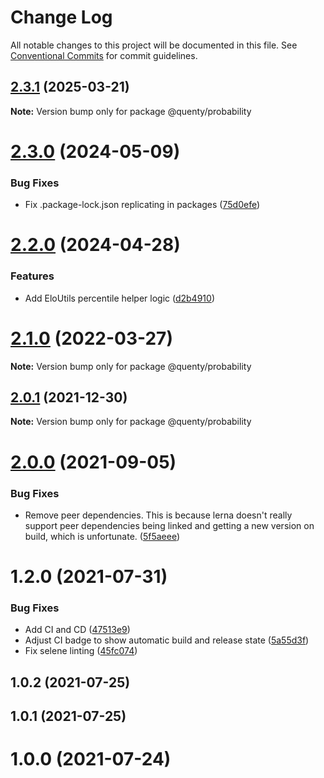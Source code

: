 # Change Log

All notable changes to this project will be documented in this file.
See [Conventional Commits](https://conventionalcommits.org) for commit guidelines.

## [2.3.1](https://github.com/Quenty/NevermoreEngine/compare/@quenty/probability@2.3.0...@quenty/probability@2.3.1) (2025-03-21)

**Note:** Version bump only for package @quenty/probability





# [2.3.0](https://github.com/Quenty/NevermoreEngine/compare/@quenty/probability@2.2.0...@quenty/probability@2.3.0) (2024-05-09)


### Bug Fixes

* Fix .package-lock.json replicating in packages ([75d0efe](https://github.com/Quenty/NevermoreEngine/commit/75d0efeef239f221d93352af71a5b3e930ec23c5))





# [2.2.0](https://github.com/Quenty/NevermoreEngine/compare/@quenty/probability@2.1.0...@quenty/probability@2.2.0) (2024-04-28)


### Features

* Add EloUtils percentile helper logic ([d2b4910](https://github.com/Quenty/NevermoreEngine/commit/d2b4910b93570f30c1060f78992286b1bf6a7698))





# [2.1.0](https://github.com/Quenty/NevermoreEngine/compare/@quenty/probability@2.0.1...@quenty/probability@2.1.0) (2022-03-27)

**Note:** Version bump only for package @quenty/probability





## [2.0.1](https://github.com/Quenty/NevermoreEngine/compare/@quenty/probability@2.0.0...@quenty/probability@2.0.1) (2021-12-30)

**Note:** Version bump only for package @quenty/probability





# [2.0.0](https://github.com/Quenty/NevermoreEngine/compare/@quenty/probability@1.2.0...@quenty/probability@2.0.0) (2021-09-05)


### Bug Fixes

* Remove peer dependencies. This is because lerna doesn't really support peer dependencies being linked and getting a new version on build, which is unfortunate. ([5f5aeee](https://github.com/Quenty/NevermoreEngine/commit/5f5aeeea8de9975435309e53679f0ef7064f9dd0))





# 1.2.0 (2021-07-31)


### Bug Fixes

* Add CI and CD ([47513e9](https://github.com/Quenty/NevermoreEngine/commit/47513e9b568162707534af132396dd8756947dd3))
* Adjust CI badge to show automatic build and release state ([5a55d3f](https://github.com/Quenty/NevermoreEngine/commit/5a55d3f19bf8d66a760d67da9b56ed47fab74656))
* Fix selene linting ([45fc074](https://github.com/Quenty/NevermoreEngine/commit/45fc07489ee59127ac6582689f19a0e87c1e5b5a))



## 1.0.2 (2021-07-25)



## 1.0.1 (2021-07-25)



# 1.0.0 (2021-07-24)

